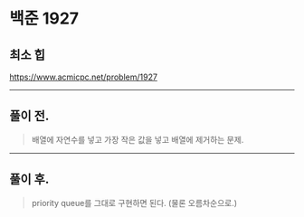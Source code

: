 # 백준 1927

## 최소 힙
https://www.acmicpc.net/problem/1927
___
## 풀이 전.
> 배열에 자연수를 넣고 가장 작은 값을 넣고 배열에 제거하는 문제.
___
## 풀이 후.
> priority queue를 그대로 구현하면 된다. (물론 오름차순으로.)